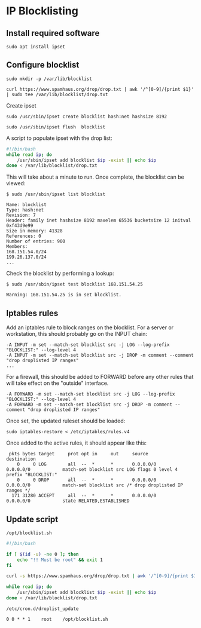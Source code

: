# IP Blocklisting

## Install required software

    sudo apt install ipset

## Configure blocklist

    sudo mkdir -p /var/lib/blocklist

    curl https://www.spamhaus.org/drop/drop.txt | awk '/^[0-9]/{print $1}' | sudo tee /var/lib/blocklist/drop.txt

Create ipset

    sudo /usr/sbin/ipset create blocklist hash:net hashsize 8192

    sudo /usr/sbin/ipset flush  blocklist

A script to populate ipset with the drop list:

```sh
#!/bin/bash
while read ip; do 
    /usr/sbin/ipset add blocklist $ip -exist || echo $ip
done < /var/lib/blocklist/drop.txt
```

This will take about a minute to run. Once complete, the blocklist can be viewed:


```
$ sudo /usr/sbin/ipset list blocklist

Name: blocklist
Type: hash:net
Revision: 7
Header: family inet hashsize 8192 maxelem 65536 bucketsize 12 initval 0xf43d9e99
Size in memory: 41328
References: 0
Number of entries: 900
Members:
168.151.54.0/24
199.26.137.0/24
...
```

Check the blocklist by performing a lookup: 

```
$ sudo /usr/sbin/ipset test blocklist 168.151.54.25

Warning: 168.151.54.25 is in set blocklist.
```

## Iptables rules

Add an iptables rule to block ranges on the blocklist. 
For a server or workstation, this should probably go on the INPUT chain:

```
-A INPUT -m set --match-set blocklist src -j LOG --log-prefix "BLOCKLIST:" --log-level 4
-A INPUT -m set --match-set blocklist src -j DROP -m comment --comment "drop droplisted IP ranges"
...
```

For a firewall, this should be added to FORWARD before any other rules that will take effect on the "outside" interface.

```
-A FORWARD -m set --match-set blocklist src -j LOG --log-prefix "BLOCKLIST:" --log-level 4
-A FORWARD -m set --match-set blocklist src -j DROP -m comment --comment "drop droplisted IP ranges"
```

Once set, the updated ruleset should be loaded:

    sudo iptables-restore < /etc/iptables/rules.v4

Once added to the active rules, it should appear like this: 

```
 pkts bytes target     prot opt in     out     source               destination         
    0     0 LOG        all  --  *      *       0.0.0.0/0            0.0.0.0/0            match-set blocklist src LOG flags 0 level 4 prefix "BLOCKLIST:"
    0     0 DROP       all  --  *      *       0.0.0.0/0            0.0.0.0/0            match-set blocklist src /* drop droplisted IP ranges */
  171 31280 ACCEPT     all  --  *      *       0.0.0.0/0            0.0.0.0/0            state RELATED,ESTABLISHED
```

## Update script

`/opt/blocklist.sh`

```sh
#!/bin/bash

if [ $(id -u) -ne 0 ]; then 
    echo "!! Must be root" && exit 1
fi

curl -s https://www.spamhaus.org/drop/drop.txt | awk '/^[0-9]/{print $1}' > /var/lib/blocklist/drop.txt

while read ip; do 
    /usr/sbin/ipset add blocklist $ip -exist || echo $ip
done < /var/lib/blocklist/drop.txt
```

`/etc/cron.d/droplist_update`

    0 0 * * 1    root    /opt/blocklist.sh
